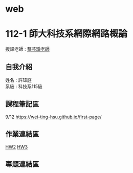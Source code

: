 # web
# 112-1 師大科技系網際網路概論
授課老師 : [蔡芸琤老師](https://github.com/pecu)<br />

自我介紹
-------------
姓名 : 許瑋庭<br />
系級 : 科技系115級 <br />

## 課程筆記區 
9/12 https://wei-ting-hsu.github.io/first-page/
## 作業連結區
[HW2](https://wei-ting-hsu.github.io/WEB/)
[HW3](https://youtu.be/0kbB1qR_Vaw)<br />
## 專題連結區
